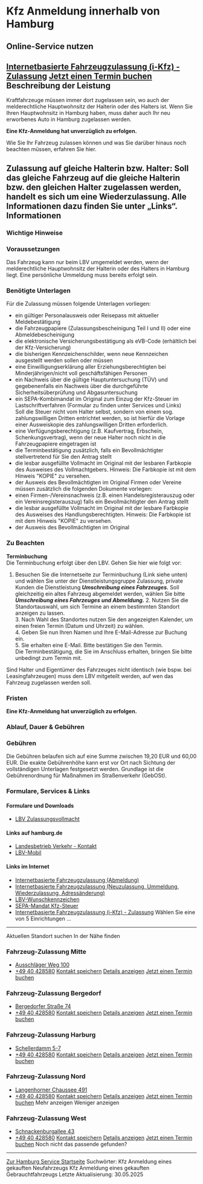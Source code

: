 Kfz Anmeldung innerhalb von Hamburg
===================================
Online-Service nutzen
---------------------
[Internetbasierte Fahrzeugzulassung (i-Kfz) - Zulassung](https://www.behoerden-serviceportal.de/onlineantraege/onlineantrag?prozessKey=m40191.zl&oeId=S100002.OE.0000010251-0000296974&leistungId=99036020001000&p=020000)
[Jetzt einen Termin buchen](https://lbv-termine.de/frontend/index.php)
Beschreibung der Leistung
-------------------------
Kraftfahrzeuge müssen immer dort zugelassen sein, wo auch der melderechtliche Hauptwohnsitz der Halterin oder des Halters ist. Wenn Sie Ihren Hauptwohnsitz in Hamburg haben, muss daher auch Ihr neu erworbenes Auto in Hamburg zugelassen werden.
  
**Eine Kfz-Anmeldung hat unverzüglich zu erfolgen.**
  
Wie Sie Ihr Fahrzeug zulassen können und was Sie darüber hinaus noch beachten müssen, erfahren Sie hier.
  
**Zulassung auf gleiche Halterin bzw. Halter**: Soll das gleiche Fahrzeug auf die gleiche Halterin bzw. den gleichen Halter zugelassen werden, handelt es sich um eine Wiederzulassung. Alle Informationen dazu finden Sie unter „Links“.
Informationen
-------------
### Wichtige Hinweise
### Voraussetzungen
Das Fahrzeug kann nur beim LBV umgemeldet werden, wenn der melderechtliche Hauptwohnsitz der Halterin oder des Halters in Hamburg liegt. Eine persönliche Ummeldung muss bereits erfolgt sein.
### Benötigte Unterlagen
Für die Zulassung müssen folgende Unterlagen vorliegen:
* ein gültiger Personalausweis oder Reisepass mit aktueller Meldebestätigung
* die Fahrzeugpapiere (Zulassungsbescheinigung Teil I und II) oder eine Abmeldebescheinigung
* die elektronische Versicherungsbestätigung als eVB-Code (erhältlich bei der Kfz-Versicherung)
* die bisherigen Kennzeichenschilder, wenn neue Kennzeichen ausgestellt werden sollen oder müssen
* eine Einwilligungserklärung aller Erziehungsberechtigten bei Minderjährigen/nicht voll geschäftsfähigen Personen
* ein Nachweis über die gültige Hauptuntersuchung (TÜV) und gegebenenfalls ein Nachweis über die durchgeführte Sicherheitsüberprüfung und Abgasuntersuchung
* ein SEPA-Kombimandat im Original zum Einzug der Kfz-Steuer im Lastschriftverfahren (Formular zu finden unter Services und Links)  
  Soll die Steuer nicht vom Halter selbst, sondern von einem sog. zahlungswilligen Dritten entrichtet werden, so ist hierfür die Vorlage einer Ausweiskopie des zahlungswilligen Dritten erforderlich.
* eine Verfügungsberechtigung (z.B. Kaufvertrag, Erbschein, Schenkungsvertrag), wenn der neue Halter noch nicht in die Fahrzeugpapiere eingetragen ist
* die Terminbestätigung
zusätzlich, falls ein Bevollmächtigter stellvertretend für Sie den Antrag stellt
* die lesbar ausgefüllte Vollmacht im Original mit der lesbaren Farbkopie des Ausweises des Vollmachtgebers. Hinweis: Die Farbkopie ist mit dem Hinweis "KOPIE" zu versehen.
* der Ausweis des Bevollmächtigten im Original
Firmen oder Vereine müssen zusätzlich die folgenden Dokumente vorlegen:
* einen Firmen-/Vereinsnachweis (z.B. einen Handelsregisterauszug oder ein Vereinsregisterauszug)
falls ein Bevollmächtigter den Antrag stellt
* die lesbar ausgefüllte Vollmacht im Original mit der lesbare Farbkopie des Ausweises des Handlungsberechtigten. Hinweis: Die Farbkopie ist mit dem Hinweis "KOPIE" zu versehen.
* der Ausweis des Bevollmächtigten im Original
### Zu Beachten
**Terminbuchung**  
Die Terminbuchung erfolgt über den LBV. Gehen Sie hier wie folgt vor:  
1. Besuchen Sie die Internetseite zur Terminbuchung (Link siehe unten) und wählen Sie unter der Dienstleistungsgruppe Zulassung, private Kunden die Dienstleistung ***Umschreibung eines Fahrzeuges.*** Soll gleichzeitig ein altes Fahrzeug abgemeldet werden, wählen Sie bitte ***Umschreibung eines Fahrzeuges und Abmeldung.***
2. Nutzen Sie die Standortauswahl, um sich Termine an einem bestimmten Standort anzeigen zu lassen.  
3. Nach Wahl des Standortes nutzen Sie den angezeigten Kalender, um einen freien Termin (Datum und Uhrzeit) zu wählen.  
4. Geben Sie nun Ihren Namen und Ihre E-Mail-Adresse zur Buchung ein.  
5. Sie erhalten eine E-Mail. Bitte bestätigen Sie den Termin.  
Die Terminbestätigung, die Sie im Anschluss erhalten, bringen Sie bitte unbedingt zum Termin mit.  
  
Sind Halter und Eigentümer des Fahrzeuges nicht identisch (wie bspw. bei Leasingfahrzeugen) muss dem LBV mitgeteilt werden, auf wen das Fahrzeug zugelassen werden soll.
### Fristen
**Eine Kfz-Anmeldung hat unverzüglich zu erfolgen.**
### Ablauf, Dauer & Gebühren
### Gebühren
Die Gebühren belaufen sich auf eine Summe zwischen 19,20 EUR und 60,00 EUR. Die exakte Gebührenhöhe kann erst vor Ort nach Sichtung der vollständigen Unterlagen festgesetzt werden. Grundlage ist die Gebührenordnung für Maßnahmen im Straßenverkehr (GebOSt).
### Formulare, Services & Links
#### Formulare und Downloads
* [LBV Zulassungsvollmacht](https://www.hamburg.de/resource/blob/413162/dc1e316a4331d5f984ba8b06ee3d3ee7/vollmacht-zulassung-privatkunde-data.pdf)
#### Links auf hamburg.de
* [Landesbetrieb Verkehr - Kontakt](https://www.hamburg.de/verkehr/lbv/kontakt)
* [LBV-Mobil](https://www.hamburg.de/verkehr/lbv/wir-ueber-uns/kontakt-413860)
#### Links im Internet
* [Internetbasierte Fahrzeugzulassung (Abmeldung)](https://www.behoerden-serviceportal.de/onlineantraege/onlineantrag?prozessKey=m40191.ab&oeId=S100002.OE.0000010251-0000296974&leistungId=99036008070000&p=020000)
* [Internetbasierte Fahrzeugzulassung (Neuzulassung, Ummeldung, Wiederzulassung, Adressänderung)](https://www.behoerden-serviceportal.de/onlineantraege/onlineantrag?prozessKey=m40191.zl&oeId=S100002.OE.0000010251-0000296974&leistungId=99036008007008&p=020000)
* [LBV-Wunschkennzeichen](https://kfzonline.ekom21.de/kfzonline.public/start.html?oe=00.00.02.000000)
* [SEPA-Mandat Kfz-Steuer](https://www.formulare-bfinv.de/ffw/action/invoke.do?id=032021)
* [Internetbasierte Fahrzeugzulassung (i-Kfz) - Zulassung](https://www.behoerden-serviceportal.de/onlineantraege/onlineantrag?prozessKey=m40191.zl&oeId=S100002.OE.0000010251-0000296974&leistungId=99036020001000&p=020000)
Wählen Sie eine von 5 Einrichtungen ...
---------------------------------------
Aktuellen Standort suchen
In der Nähe finden
### Fahrzeug-Zulassung Mitte
* [Ausschläger Weg 100](#)
* [+49 40 428580](tel:+4940428580 "+49 40 428580")
[Kontakt speichern](//iason.hamburg.de/befi/info/vcard/111115143/ "Kontakt speichern") 
[Details anzeigen](/service/info/111115143/)   [Jetzt einen Termin buchen](https://lbv-termine.de/frontend/index.php)
### Fahrzeug-Zulassung Bergedorf
* [Bergedorfer Straße 74](#)
* [+49 40 428580](tel:+4940428580 "+49 40 428580")
[Kontakt speichern](//iason.hamburg.de/befi/info/vcard/111115151/ "Kontakt speichern") 
[Details anzeigen](/service/info/111115151/)   [Jetzt einen Termin buchen](https://lbv-termine.de/frontend/index.php)
### Fahrzeug-Zulassung Harburg
* [Schellerdamm 5-7](#)
* [+49 40 428580](tel:+4940428580 "+49 40 428580")
[Kontakt speichern](//iason.hamburg.de/befi/info/vcard/111115145/ "Kontakt speichern") 
[Details anzeigen](/service/info/111115145/)   [Jetzt einen Termin buchen](https://lbv-termine.de/frontend/index.php)
### Fahrzeug-Zulassung Nord
* [Langenhorner Chaussee 491](#)
* [+49 40 428580](tel:+4940428580 "+49 40 428580")
[Kontakt speichern](//iason.hamburg.de/befi/info/vcard/111115149/ "Kontakt speichern") 
[Details anzeigen](/service/info/111115149/)   [Jetzt einen Termin buchen](https://lbv-termine.de/frontend/index.php)
Mehr anzeigen Weniger anzeigen
### Fahrzeug-Zulassung West
* [Schnackenburgallee 43](#)
* [+49 40 428580](tel:+4940428580 "+49 40 428580")
[Kontakt speichern](//iason.hamburg.de/befi/info/vcard/111115147/ "Kontakt speichern") 
[Details anzeigen](/service/info/111115147/)   [Jetzt einen Termin buchen](https://lbv-termine.de/frontend/index.php)
Noch nicht das passende gefunden?
---------------------------------
 [Zur Hamburg Service Startseite](/service/)
Suchwörter: Kfz Anmeldung eines gekauften Neufahrzeugs Kfz Anmeldung eines gekauften Gebrauchtfahrzeugs
Letzte Aktualisierung: 30.05.2025